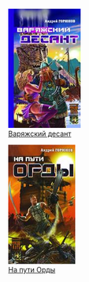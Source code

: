 ![](Варяжский%20десант.jpg)  
[Варяжский десант](Варяжский%20десант.txt)

![](На%20пути%20Орды.jpg)  
[На пути Орды](На%20пути%20Орды.txt)
